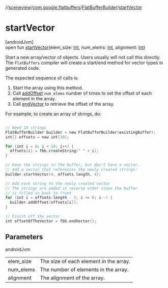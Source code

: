//[sceneview](../../../index.md)/[com.google.flatbuffers](../index.md)/[FlatBufferBuilder](index.md)/[startVector](start-vector.md)

# startVector

[androidJvm]\
open fun [startVector](start-vector.md)(elem_size: [Int](https://kotlinlang.org/api/latest/jvm/stdlib/kotlin/-int/index.html), num_elems: [Int](https://kotlinlang.org/api/latest/jvm/stdlib/kotlin/-int/index.html), alignment: [Int](https://kotlinlang.org/api/latest/jvm/stdlib/kotlin/-int/index.html))

Start a new array/vector of objects. Users usually will not call this directly. The `FlatBuffers` compiler will create a start/end method for vector types in generated code. 

 The expected sequence of calls is: 

1. Start the array using this method.
2. Call [addOffset](add-offset.md) `num_elems` number of times to set the offset of each element in the array.
3. Call [endVector](end-vector.md) to retrieve the offset of the array.

 For example, to create an array of strings, do: 

```kotlin

// Need 10 strings
FlatBufferBuilder builder = new FlatBufferBuilder(existingBuffer);
int[] offsets = new int[10];

for (int i = 0; i < 10; i++) {
  offsets[i] = fbb.createString(" " + i);
}

// Have the strings in the buffer, but don't have a vector.
// Add a vector that references the newly created strings:
builder.startVector(4, offsets.length, 4);

// Add each string to the newly created vector
// The strings are added in reverse order since the buffer
// is filled in back to front
for (int i = offsets.length - 1; i >= 0; i--) {
  builder.addOffset(offsets[i]);
}

// Finish off the vector
int offsetOfTheVector = fbb.endVector();

```

## Parameters

androidJvm

| | |
|---|---|
| elem_size | The size of each element in the array. |
| num_elems | The number of elements in the array. |
| alignment | The alignment of the array. |
